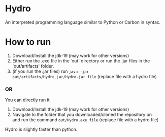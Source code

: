 # Hydro
 An interpreted programming language similar to Python or Carbon in syntax.

# How to run
1. Download/Install the jdk-19 (may work for other versions)
2. Either run the .exe file in the 'out' directory or run the .jar files in the 'out/artifacts' folder.
3. (if you run the .jar files) run `java -jar out/artifacts/Hydro_jar/Hydro.jar file` (replace file with a hydro file)

### OR
You can directly run it
1. Download/Install the jdk-19 (may work for other versions)
2. Navigate to the folder that you downloaded/cloned the repository on and run the command `out/Hydro.exe file` (replace file with a hydro file)

Hydro is slightly faster than python.

